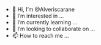 - 👋 Hi, I’m @Alveriscarane
- 👀 I’m interested in ...
- 🌱 I’m currently learning ...
- 💞️ I’m looking to collaborate on ...
- 📫 How to reach me ...

<!---
Alveriscarane/Alveriscarane is a ✨ special ✨ repository because its `README.md` (this file) appears on your GitHub profile.
You can click the Preview link to take a look at your changes.
--->
